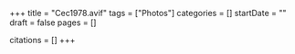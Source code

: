+++
title = "Cec1978.avif"
tags = ["Photos"]
categories = []
startDate = ""
draft = false
pages = []

citations = []
+++
